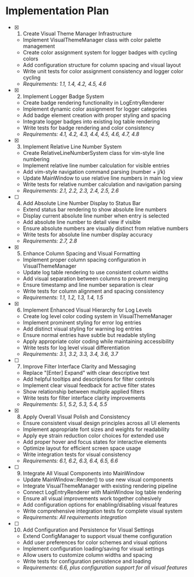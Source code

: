 # Implementation Plan

- [x] 1. Create Visual Theme Manager Infrastructure





  - Implement VisualThemeManager class with color palette management
  - Create color assignment system for logger badges with cycling colors
  - Add configuration structure for column spacing and visual layout
  - Write unit tests for color assignment consistency and logger color cycling
  - _Requirements: 1.1, 1.4, 4.2, 4.5, 4.6_

- [x] 2. Implement Logger Badge System





  - Create badge rendering functionality in LogEntryRenderer
  - Implement dynamic color assignment for logger categories
  - Add badge element creation with proper styling and spacing
  - Integrate logger badges into existing log table rendering
  - Write tests for badge rendering and color consistency
  - _Requirements: 4.1, 4.2, 4.3, 4.4, 4.5, 4.6, 4.7, 4.8_

- [x] 3. Implement Relative Line Number System





  - Create RelativeLineNumberSystem class for vim-style line numbering
  - Implement relative line number calculation for visible entries
  - Add vim-style navigation command parsing (number + j/k)
  - Update MainWindow to use relative line numbers in main log view
  - Write tests for relative number calculation and navigation parsing
  - _Requirements: 2.1, 2.2, 2.3, 2.4, 2.5, 2.6_

- [ ] 4. Add Absolute Line Number Display to Status Bar
  - Extend status bar rendering to show absolute line numbers
  - Display current absolute line number when entry is selected
  - Add absolute line number to detail view if visible
  - Ensure absolute numbers are visually distinct from relative numbers
  - Write tests for absolute line number display accuracy
  - _Requirements: 2.7, 2.8_

- [x] 5. Enhance Column Spacing and Visual Formatting





  - Implement proper column spacing configuration in VisualThemeManager
  - Update log table rendering to use consistent column widths
  - Add visual separation between columns to prevent merging
  - Ensure timestamp and line number separation is clear
  - Write tests for column alignment and spacing consistency
  - _Requirements: 1.1, 1.2, 1.3, 1.4, 1.5_

- [x] 6. Implement Enhanced Visual Hierarchy for Log Levels









  - Create log level color coding system in VisualThemeManager
  - Implement prominent styling for error log entries
  - Add distinct visual styling for warning log entries
  - Ensure normal entries have subtle but readable styling
  - Apply appropriate color coding while maintaining accessibility
  - Write tests for log level visual differentiation
  - _Requirements: 3.1, 3.2, 3.3, 3.4, 3.6, 3.7_

- [ ] 7. Improve Filter Interface Clarity and Messaging
  - Replace "[Enter] Expand" with clear descriptive text
  - Add helpful tooltips and descriptions for filter controls
  - Implement clear visual feedback for active filter states
  - Show relationship between multiple applied filters
  - Write tests for filter interface clarity improvements
  - _Requirements: 5.1, 5.2, 5.3, 5.4, 5.5_

- [x] 8. Apply Overall Visual Polish and Consistency





  - Ensure consistent visual design principles across all UI elements
  - Implement appropriate font sizes and weights for readability
  - Apply eye strain reduction color choices for extended use
  - Add proper hover and focus states for interactive elements
  - Optimize layout for efficient screen space usage
  - Write integration tests for visual consistency
  - _Requirements: 6.1, 6.2, 6.3, 6.4, 6.5, 6.6_

- [ ] 9. Integrate All Visual Components into MainWindow
  - Update MainWindow::Render() to use new visual components
  - Integrate VisualThemeManager with existing rendering pipeline
  - Connect LogEntryRenderer with MainWindow log table rendering
  - Ensure all visual improvements work together cohesively
  - Add configuration options for enabling/disabling visual features
  - Write comprehensive integration tests for complete visual system
  - _Requirements: All requirements integration_

- [ ] 10. Add Configuration and Persistence for Visual Settings
  - Extend ConfigManager to support visual theme configuration
  - Add user preferences for color schemes and visual options
  - Implement configuration loading/saving for visual settings
  - Allow users to customize column widths and spacing
  - Write tests for configuration persistence and loading
  - _Requirements: 6.6, plus configuration support for all visual features_